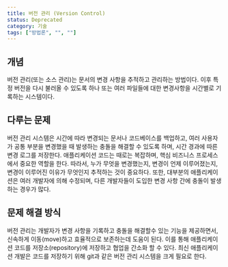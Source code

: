 ```yaml
---
title: 버전 관리 (Version Control)
status: Deprecated
category: 기술
tags: ["방법론", "", ""]
---
```


## 개념

버전 관리(또는 소스 관리)는 문서의 변경 사항을 추적하고 관리하는 방법이다. 이후 특정 버전을 다시 불러올 수 있도록 하나 또는 여러 파일들에 대한 변경사항을 시간별로 기록하는 시스템이다.

## 다루는 문제

버전 관리 시스템은 시간에 따라 변경되는 문서나 코드베이스를 백업하고, 
여러 사용자가 공통 부분을 변경했을 때 발생하는 충돌을 해결할 수 있도록 하며, 
시간 경과에 따른 변경 로그를 저장한다.
애플리케이션 코드는 때로는 복잡하며, 핵심 비즈니스 프로세스에서 중요한 역할을 한다. 따라서, 누가 무엇을 변경했는지, 변경이 언제 이루어졌는지, 변경이 이루어진 이유가 무엇인지 추적하는 것이 중요하다.
또한, 대부분의 애플리케이션은 여러 개발자에 의해 수정되며, 다른 개발자들이 도입한 변경 사항 간에 충돌이 발생하는 경우가 많다.

## 문제 해결 방식

버전 관리는 개발자가 변경 사항을 기록하고 충돌을 해결할수 있는 기능을 제공하면서, 신속하게 이동(move)하고 효율적으로 보존하는데 도움이 된다. 이를 통해 애플리케이션 코드를 저장소(repository)에 저장하고 협업을 간소화 할 수 있다. 최신 애플리케이션 개발은 코드를 저장하기 위해 git과 같은 버전 관리 시스템을 크게 필요로 한다.